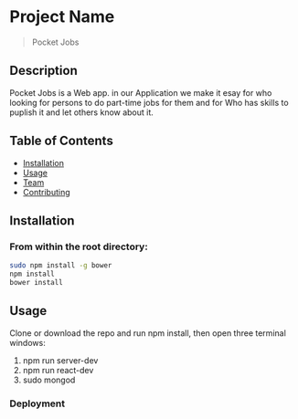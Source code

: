 # Project Name

> Pocket Jobs

## Description

Pocket Jobs is a Web app. in our Application we make it esay for who looking for persons to do part-time jobs for them and for Who has skills to puplish it and let others know about it. 

## Table of Contents

* [Installation](#Instalation)
* [Usage](#Usage)
* [Team](#team)
* [Contributing](#contributing)

## Installation

### From within the root directory:

```sh
sudo npm install -g bower
npm install
bower install
```


## Usage
  Clone or download the repo and run npm install, then open three terminal windows:
1. npm run server-dev
2. npm run react-dev
3. sudo mongod


### Deployment





